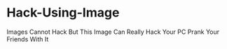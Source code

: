 # Hack-Using-Image
Images Cannot Hack But This Image Can Really Hack Your PC Prank Your Friends With It
